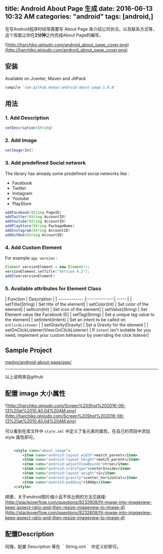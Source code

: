 title: Android About Page 生成
date: 2016-06-13 10:32 AM
categories: "android"
tags: [android,]
---
在写Android程序时经常需要写 About Page 来介绍公司状况，以及联系方式等，这个库能让你在**2分钟**之内完成About Page的编写。

<!--more-->

![http://harchiko.qiniudn.com/android_about_page_cover.png](http://harchiko.qiniudn.com/android_about_page_cover.png)

## 安装
Available on Jcenter, Maven and JitPack

```groovy
compile 'com.github.medyo:android-about-page:1.0.8'
```


## 用法
### 1. Add Description

```java
setDescription(String)
```

### 2. Add Image
```java
setImage(Int)
```

### 3. Add predefined Social network
The library has already some predefined social networks like :  

* Facebook
* Twitter
* Instagram
* Youtube
* PlayStore

```java
addFacebook(String PageID)
addTwitter(String AccountID)
addYoutube(String AccountID)
addPlayStore(String PackageName)
addInstagram(String AccountID)
addGitHub(String AccountID)
```

### 4. Add Custom Element
For example `app version` :

```java
Element versionElement = new Element();
versionElement.setTitle("Version 6.2");
addItem(versionElement)
```

### 5. Available attributes for Element Class

| Function        | Description  |
| ------------- |:-------------:| -----:|
| setTitle(String) | Set title of the element|
| setColor(Int) | Set color of the element|
| setIcon(Int) | Set icon of the element|
| setValue(String) | Set Element value like Facebook ID|
| setTag(String) | Set a unique tag value to the element|
| setIntent(Intent) | Set an intent to be called on `onClickListener` |
| setGravity(Gravity) | Set a Gravity for the element  |
| setOnClickListener(View.OnClickListener) | If `intent` isn't suitable for you need, implement your custom behaviour by overriding the click listener|


## Sample Project
[medyo/android-about-page/app/](https://github.com/medyo/android-about-page/tree/master/app)

---------
以上说明来自github

## 配置 image 大小属性
![http://harchiko.qiniudn.com/Screen%20Shot%202016-06-13%20at%2010.40.04%20AM.png](http://harchiko.qiniudn.com/Screen%20Shot%202016-06-13%20at%2010.40.04%20AM.png)

可以看到在库文件中 `style.xml` 中定义了各元素的属性，在自己的项目中添加 style 属性即可。

```xml

    <style name="about_image">
        <item name="android:layout_width">match_parent</item>
        <item name="android:layout_height">match_parent</item>
        <item name="android:adjustViewBounds">true</item>
        <item name="android:scaleType">centerInside</item>
        <item name="android:layout_weight">1</item>
        <item name="android:gravity">center_horizontal</item>
        <item name="android:padding">100dp</item>
    </style>
```

顺便，关于android图片缩小且不失比例的方法见链接: [http://stackoverflow.com/questions/8232608/fit-image-into-imageview-keep-aspect-ratio-and-then-resize-imageview-to-image-d](http://stackoverflow.com/questions/8232608/fit-image-into-imageview-keep-aspect-ratio-and-then-resize-imageview-to-image-d)

## 配置Description

同理，配置 Description 等在 ｀String.xml｀ 中定义好即可。